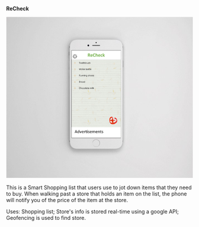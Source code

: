 **ReCheck**

![alt text](https://raw.githubusercontent.com/Herry-Xu/Recheck/master/screen.png)

This is a Smart Shopping list that users use to jot down items that they need to buy. When walking past a store that holds an item on the list, the phone will notify you of the price of the item at the store.

Uses:
Shopping list; Store's info is stored real-time using a google API; Geofencing is used to find store.  
